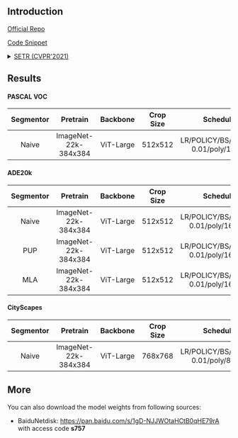 ## Introduction

<a href="https://github.com/fudan-zvg/SETR">Official Repo</a>

<a href="https://github.com/SegmentationBLWX/sssegmentation/blob/main/ssseg/modules/models/segmentors/setr/setr.py">Code Snippet</a>

<details>
<summary align="left"><a href="https://arxiv.org/pdf/2012.15840.pdf">SETR (CVPR'2021)</a></summary>

```latex
@inproceedings{zheng2021rethinking,
    title={Rethinking semantic segmentation from a sequence-to-sequence perspective with transformers},
    author={Zheng, Sixiao and Lu, Jiachen and Zhao, Hengshuang and Zhu, Xiatian and Luo, Zekun and Wang, Yabiao and Fu, Yanwei and Feng, Jianfeng and Xiang, Tao and Torr, Philip HS and others},
    booktitle={Proceedings of the IEEE/CVF Conference on Computer Vision and Pattern Recognition},
    pages={6881--6890},
    year={2021}
}
```

</details>


## Results

#### PASCAL VOC

| Segmentor     | Pretrain               | Backbone    | Crop Size  | Schedule                             | Train/Eval Set  | mIoU   | Download                                                                                                                                                                                                                                                                                                                                                               |
| :-:           | :-:                    | :-:         | :-:        | :-:                                  | :-:             | :-:    | :-:                                                                                                                                                                                                                                                                                                                                                                    |
| Naive         | ImageNet-22k-384x384   | ViT-Large   | 512x512    | LR/POLICY/BS/EPOCH: 0.01/poly/16/60  | trainaug/val    |        | [cfg](https://raw.githubusercontent.com/SegmentationBLWX/sssegmentation/main/ssseg/configs/setr/setrnaive_vitlarge_voc.py) &#124; [model](https://github.com/SegmentationBLWX/modelstore/releases/download/ssseg_setr/setrnaive_vitlarge_voc.pth) &#124; [log](https://github.com/SegmentationBLWX/modelstore/releases/download/ssseg_setr/setrnaive_vitlarge_voc.log) |

#### ADE20k

| Segmentor     | Pretrain               | Backbone    | Crop Size  | Schedule                             | Train/Eval Set  | mIoU   | Download                                                                                                                                                                                                                                                                                                                                                                        |
| :-:           | :-:                    | :-:         | :-:        | :-:                                  | :-:             | :-:    | :-:                                                                                                                                                                                                                                                                                                                                                                             |
| Naive         | ImageNet-22k-384x384   | ViT-Large   | 512x512    | LR/POLICY/BS/EPOCH: 0.01/poly/16/130 | train/val       | 48.43% | [cfg](https://raw.githubusercontent.com/SegmentationBLWX/sssegmentation/main/ssseg/configs/setr/setrnaive_vitlarge_ade20k.py) &#124; [model](https://github.com/SegmentationBLWX/modelstore/releases/download/ssseg_setr/setrnaive_vitlarge_ade20k.pth) &#124; [log](https://github.com/SegmentationBLWX/modelstore/releases/download/ssseg_setr/setrnaive_vitlarge_ade20k.log) |
| PUP           | ImageNet-22k-384x384   | ViT-Large   | 512x512    | LR/POLICY/BS/EPOCH: 0.01/poly/16/130 | train/val       | 48.51% | [cfg](https://raw.githubusercontent.com/SegmentationBLWX/sssegmentation/main/ssseg/configs/setr/setrpup_vitlarge_ade20k.py) &#124; [model](https://github.com/SegmentationBLWX/modelstore/releases/download/ssseg_setr/setrpup_vitlarge_ade20k.pth) &#124; [log](https://github.com/SegmentationBLWX/modelstore/releases/download/ssseg_setr/setrpup_vitlarge_ade20k.log)       |
| MLA           | ImageNet-22k-384x384   | ViT-Large   | 512x512    | LR/POLICY/BS/EPOCH: 0.01/poly/16/130 | train/val       | 49.61% | [cfg](https://raw.githubusercontent.com/SegmentationBLWX/sssegmentation/main/ssseg/configs/setr/setrmla_vitlarge_ade20k.py) &#124; [model](https://github.com/SegmentationBLWX/modelstore/releases/download/ssseg_setr/setrmla_vitlarge_ade20k.pth) &#124; [log](https://github.com/SegmentationBLWX/modelstore/releases/download/ssseg_setr/setrmla_vitlarge_ade20k.log)       |

#### CityScapes

| Segmentor     | Pretrain               | Backbone    | Crop Size  | Schedule                             | Train/Eval Set  | mIoU   | Download                                                                                                                                                                                                                                                                                                                                                                                    |
| :-:           | :-:                    | :-:         | :-:        | :-:                                  | :-:             | :-:    | :-:                                                                                                                                                                                                                                                                                                                                                                                         |
| Naive         | ImageNet-22k-384x384   | ViT-Large   | 768x768    | LR/POLICY/BS/EPOCH: 0.01/poly/8/220  | train/val       |        | [cfg](https://raw.githubusercontent.com/SegmentationBLWX/sssegmentation/main/ssseg/configs/setr/setrnaive_vitlarge_cityscapes.py) &#124; [model](https://github.com/SegmentationBLWX/modelstore/releases/download/ssseg_setr/setrnaive_vitlarge_cityscapes.pth) &#124; [log](https://github.com/SegmentationBLWX/modelstore/releases/download/ssseg_setr/setrnaive_vitlarge_cityscapes.log) |


## More

You can also download the model weights from following sources:

- BaiduNetdisk: https://pan.baidu.com/s/1gD-NJJWOtaHCtB0qHE79rA with access code **s757**